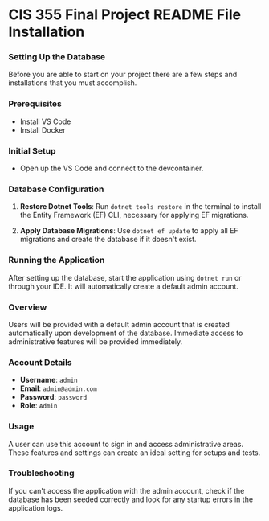 # CIS 355 Final Project README File Installation

### Setting Up the Database
Before you are able to start on your project there are a few steps and installations that you must accomplish. 

### Prerequisites
- Install VS Code
- Install Docker 

### Initial Setup 
- Open up the VS Code and connect to the devcontainer. 

### Database Configuration
1. **Restore Dotnet Tools**: 
   Run `dotnet tools restore` in the terminal to install the Entity Framework (EF) CLI, necessary for applying EF migrations.

2. **Apply Database Migrations**: 
   Use `dotnet ef update` to apply all EF migrations and create the database if it doesn't exist.

### Running the Application
After setting up the database, start the application using `dotnet run` or through your IDE. It will automatically create a default admin account.

### Overview
Users will be provided with a default admin account that is created automatically upon development of the database. Immediate access to administrative features will be provided immediately.  

### Account Details
- **Username**: `admin`
- **Email**: `admin@admin.com`
- **Password**: `password`
- **Role**: `Admin`

### Usage
A user can use this account to sign in and access administrative areas. These features and settings can create an ideal setting for setups and tests. 

### Troubleshooting
If you can't access the application with the admin account, check if the database has been seeded correctly and look for any startup errors in the application logs.
